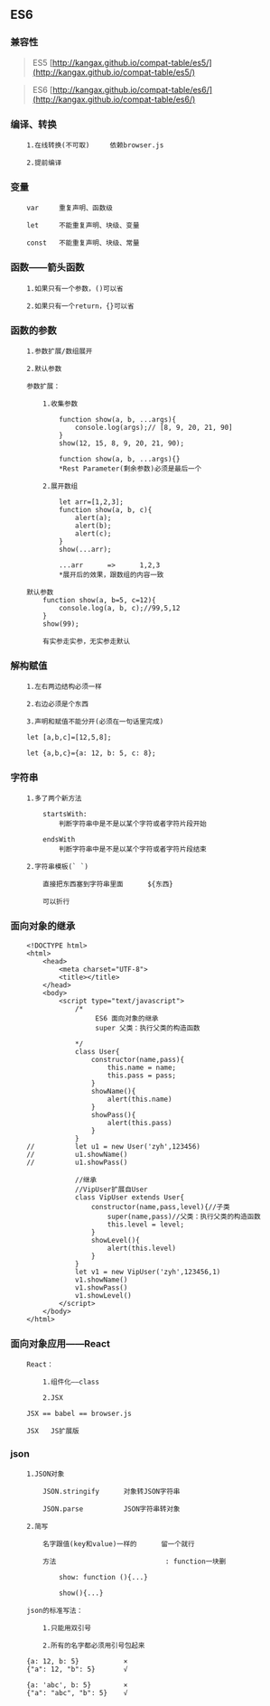 ﻿## ES6

### 兼容性

> ES5 [http://kangax.github.io/compat-table/es5/](http://kangax.github.io/compat-table/es5/)

> ES6 [http://kangax.github.io/compat-table/es6/](http://kangax.github.io/compat-table/es6/)

### 编译、转换

		1.在线转换(不可取)		依赖browser.js
		
		2.提前编译

### 变量

	  	var     重复声明、函数级
	  	
	  	let     不能重复声明、块级、变量
	  	
	  	const   不能重复声明、块级、常量

### 函数——箭头函数

		1.如果只有一个参数，()可以省
		
		2.如果只有一个return，{}可以省

### 函数的参数

		1.参数扩展/数组展开
		
		2.默认参数
		
		参数扩展：
		
			1.收集参数
			
				function show(a, b, ...args){
					console.log(args);// [8, 9, 20, 21, 90]
				}
				show(12, 15, 8, 9, 20, 21, 90);
			    
				function show(a, b, ...args){}
				*Rest Parameter(剩余参数)必须是最后一个
				
			2.展开数组
			
				let arr=[1,2,3];
				function show(a, b, c){
				  	alert(a);
				  	alert(b);
				  	alert(c);
				}
				show(...arr);
			    
			  	...arr		=>		1,2,3
			  	*展开后的效果，跟数组的内容一致
		  	
		默认参数
			function show(a, b=5, c=12){
  				console.log(a, b, c);//99,5,12
			}
			show(99);
			
			有实参走实参，无实参走默认

### 解构赋值

		1.左右两边结构必须一样
		
		2.右边必须是个东西
		
		3.声明和赋值不能分开(必须在一句话里完成)
		
		let [a,b,c]=[12,5,8];
		
		let {a,b,c}={a: 12, b: 5, c: 8};

### 字符串

		1.多了两个新方法
		
		  	startsWith:
		  		判断字符串中是不是以某个字符或者字符片段开始
			
			endsWith
				判断字符串中是不是以某个字符或者字符片段结束
		
		2.字符串模板(` `)
		
			直接把东西塞到字符串里面      ${东西}
			
			可以折行

### 面向对象的继承

```
	<!DOCTYPE html>
	<html>
		<head>
			<meta charset="UTF-8">
			<title></title>
		</head>
		<body>
			<script type="text/javascript">
				/*
					 ES6 面向对象的继承
					 super 父类：执行父类的构造函数
					 
				*/
				class User{
					constructor(name,pass){
						this.name = name;
						this.pass = pass;
					}
					showName(){
						alert(this.name)
					}
					showPass(){
						alert(this.pass)
					}
				}
	//			let u1 = new User('zyh',123456)
	//			u1.showName()
	//			u1.showPass()
				
				//继承
				//VipUser扩展自User
				class VipUser extends User{
					constructor(name,pass,level){//子类
						super(name,pass)//父类：执行父类的构造函数
						this.level = level;
					}
					showLevel(){
						alert(this.level)
					}
				}
				let v1 = new VipUser('zyh',123456,1)
				v1.showName()
				v1.showPass()
				v1.showLevel()
			</script>
		</body>
	</html>
```

### 面向对象应用——React

		React：
		
			1.组件化——class
			
			2.JSX
		
		JSX == babel == browser.js
		
		JSX   JS扩展版

### json
		1.JSON对象
		
		  	JSON.stringify		对象转JSON字符串
		  	
		  	JSON.parse			JSON字符串转对象
		
		2.简写
		
			名字跟值(key和value)一样的      留一个就行
			
			方法                           : function一块删
		    
			    show: function (){...}
			    
			    show(){...}
		
		json的标准写法：
		
			1.只能用双引号
			
			2.所有的名字都必须用引号包起来
		
		{a: 12, b: 5}       	×
		{"a": 12, "b": 5}   	√
		
		{a: 'abc', b: 5}    	×
		{"a": "abc", "b": 5}	√
